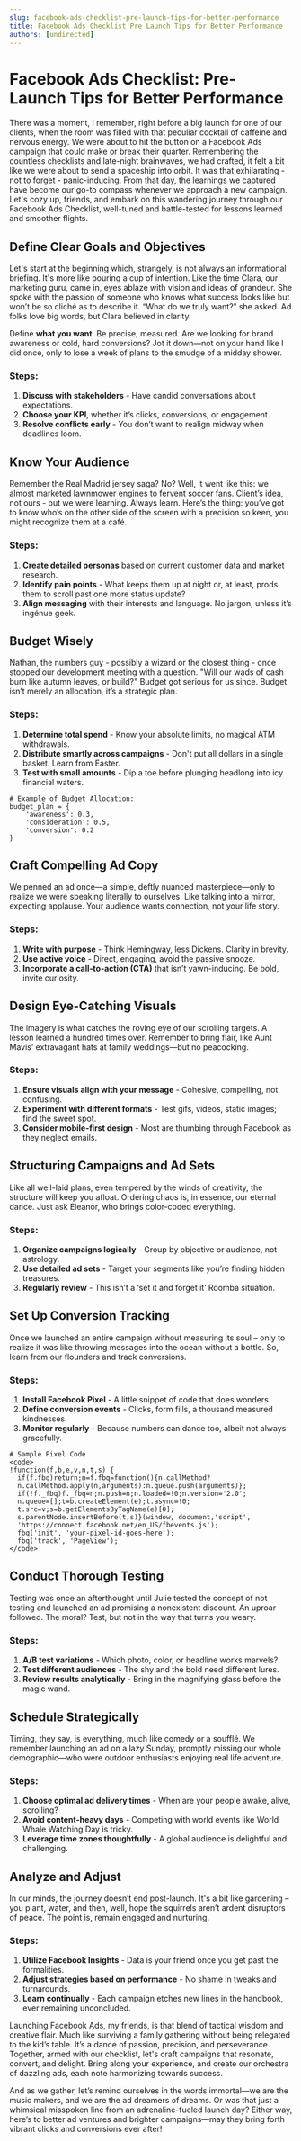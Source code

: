 ```yaml
---
slug: facebook-ads-checklist-pre-launch-tips-for-better-performance
title: Facebook Ads Checklist Pre Launch Tips for Better Performance
authors: [undirected]
---
```



# Facebook Ads Checklist: Pre-Launch Tips for Better Performance

There was a moment, I remember, right before a big launch for one of our clients, when the room was filled with that peculiar cocktail of caffeine and nervous energy. We were about to hit the button on a Facebook Ads campaign that could make or break their quarter. Remembering the countless checklists and late-night brainwaves, we had crafted, it felt a bit like we were about to send a spaceship into orbit. It was that exhilarating - not to forget - panic-inducing. From that day, the learnings we captured have become our go-to compass whenever we approach a new campaign. Let's cozy up, friends, and embark on this wandering journey through our Facebook Ads Checklist, well-tuned and battle-tested for lessons learned and smoother flights.

## Define Clear Goals and Objectives

Let's start at the beginning which, strangely, is not always an informational briefing. It's more like pouring a cup of intention. Like the time Clara, our marketing guru, came in, eyes ablaze with vision and ideas of grandeur. She spoke with the passion of someone who knows what success looks like but won’t be so cliché as to describe it. “What do we truly want?” she asked. Ad folks love big words, but Clara believed in clarity.

Define **what you want**. Be precise, measured. Are we looking for brand awareness or cold, hard conversions? Jot it down—not on your hand like I did once, only to lose a week of plans to the smudge of a midday shower. 

### Steps:
1. **Discuss with stakeholders** - Have candid conversations about expectations. 
2. **Choose your KPI**, whether it’s clicks, conversions, or engagement.
3. **Resolve conflicts early** - You don’t want to realign midway when deadlines loom.

## Know Your Audience

Remember the Real Madrid jersey saga? No? Well, it went like this: we almost marketed lawnmower engines to fervent soccer fans. Client’s idea, not ours - but we were learning. Always learn. Here’s the thing: you’ve got to know who’s on the other side of the screen with a precision so keen, you might recognize them at a café.

### Steps:
1. **Create detailed personas** based on current customer data and market research.
2. **Identify pain points** - What keeps them up at night or, at least, prods them to scroll past one more status update?
3. **Align messaging** with their interests and language. No jargon, unless it’s ingénue geek.

## Budget Wisely

Nathan, the numbers guy - possibly a wizard or the closest thing - once stopped our development meeting with a question. "Will our wads of cash burn like autumn leaves, or build?" Budget got serious for us since. Budget isn’t merely an allocation, it’s a strategic plan.

### Steps:
1. **Determine total spend** - Know your absolute limits, no magical ATM withdrawals.
2. **Distribute smartly across campaigns** - Don't put all dollars in a single basket. Learn from Easter.
3. **Test with small amounts** - Dip a toe before plunging headlong into icy financial waters.

```
# Example of Budget Allocation:
budget_plan = {
    'awareness': 0.3,
    'consideration': 0.5,
    'conversion': 0.2
}
```

## Craft Compelling Ad Copy

We penned an ad once—a simple, deftly nuanced masterpiece—only to realize we were speaking literally to ourselves. Like talking into a mirror, expecting applause. Your audience wants connection, not your life story.

### Steps:
1. **Write with purpose** - Think Hemingway, less Dickens. Clarity in brevity.
2. **Use active voice** - Direct, engaging, avoid the passive snooze.
3. **Incorporate a call-to-action (CTA)** that isn’t yawn-inducing. Be bold, invite curiosity.

## Design Eye-Catching Visuals

The imagery is what catches the roving eye of our scrolling targets. A lesson learned a hundred times over. Remember to bring flair, like Aunt Mavis’ extravagant hats at family weddings—but no peacocking.

### Steps:
1. **Ensure visuals align with your message** - Cohesive, compelling, not confusing.
2. **Experiment with different formats** - Test gifs, videos, static images; find the sweet spot.
3. **Consider mobile-first design** - Most are thumbing through Facebook as they neglect emails.

## Structuring Campaigns and Ad Sets

Like all well-laid plans, even tempered by the winds of creativity, the structure will keep you afloat. Ordering chaos is, in essence, our eternal dance. Just ask Eleanor, who brings color-coded everything.

### Steps:
1. **Organize campaigns logically** - Group by objective or audience, not astrology.
2. **Use detailed ad sets** - Target your segments like you’re finding hidden treasures.
3. **Regularly review** - This isn’t a ‘set it and forget it’ Roomba situation.

## Set Up Conversion Tracking

Once we launched an entire campaign without measuring its soul – only to realize it was like throwing messages into the ocean without a bottle. So, learn from our flounders and track conversions.

### Steps:
1. **Install Facebook Pixel** - A little snippet of code that does wonders.
2. **Define conversion events** - Clicks, form fills, a thousand measured kindnesses.
3. **Monitor regularly** - Because numbers can dance too, albeit not always gracefully.

```
# Sample Pixel Code
<code>
!function(f,b,e,v,n,t,s) {
  if(f.fbq)return;n=f.fbq=function(){n.callMethod?
  n.callMethod.apply(n,arguments):n.queue.push(arguments)};
  if(!f._fbq)f._fbq=n;n.push=n;n.loaded=!0;n.version='2.0';
  n.queue=[];t=b.createElement(e);t.async=!0;
  t.src=v;s=b.getElementsByTagName(e)[0];
  s.parentNode.insertBefore(t,s)}(window, document,'script',
  'https://connect.facebook.net/en_US/fbevents.js');
  fbq('init', 'your-pixel-id-goes-here'); 
  fbq('track', 'PageView');
</code>
```

## Conduct Thorough Testing

Testing was once an afterthought until Julie tested the concept of not testing and launched an ad promising a nonexistent discount. An uproar followed. The moral? Test, but not in the way that turns you weary.

### Steps:
1. **A/B test variations** - Which photo, color, or headline works marvels?
2. **Test different audiences** - The shy and the bold need different lures.
3. **Review results analytically** - Bring in the magnifying glass before the magic wand.

## Schedule Strategically

Timing, they say, is everything, much like comedy or a soufflé. We remember launching an ad on a lazy Sunday, promptly missing our whole demographic—who were outdoor enthusiasts enjoying real life adventure.

### Steps:
1. **Choose optimal ad delivery times** - When are your people awake, alive, scrolling?
2. **Avoid content-heavy days** - Competing with world events like World Whale Watching Day is tricky.
3. **Leverage time zones thoughtfully** - A global audience is delightful and challenging.

## Analyze and Adjust

In our minds, the journey doesn’t end post-launch. It's a bit like gardening – you plant, water, and then, well, hope the squirrels aren’t ardent disruptors of peace. The point is, remain engaged and nurturing.

### Steps:
1. **Utilize Facebook Insights** - Data is your friend once you get past the formalities. 
2. **Adjust strategies based on performance** - No shame in tweaks and turnarounds.
3. **Learn continually** - Each campaign etches new lines in the handbook, ever remaining unconcluded.

Launching Facebook Ads, my friends, is that blend of tactical wisdom and creative flair. Much like surviving a family gathering without being relegated to the kid’s table. It’s a dance of passion, precision, and perseverance. Together, armed with our checklist, let's craft campaigns that resonate, convert, and delight. Bring along your experience, and create our orchestra of dazzling ads, each note harmonizing towards success.

And as we gather, let’s remind ourselves in the words immortal—we are the music makers, and we are the ad dreamers of dreams. Or was that just a whimsical misspoken line from an adrenaline-fueled launch day? Either way, here’s to better ad ventures and brighter campaigns—may they bring forth vibrant clicks and conversions ever after!